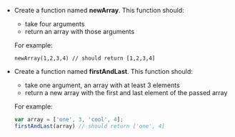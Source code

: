 - Create a function named **newArray**. This function should:
    - take four arguments
    - return an array with those arguments

    For example:
    ```
    newArray(1,2,3,4) // should return [1,2,3,4]
    ```

- Create a function named **firstAndLast**. This function should:
   - take one argument, an array with at least 3 elements
   - return a new array with the first and last element of the passed array

   For example:
   
   ```javascript
   var array = ['one', 3, 'cool', 4];
   firstAndLast(array) // should return ['one', 4]
   ```